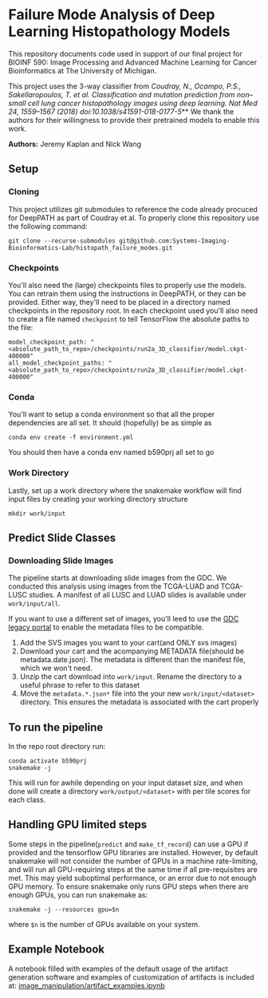# Failure Mode Analysis of Deep Learning Histopathology Models

This repository documents code used in support of our final project for BIOINF 590: Image Processing and Advanced Machine Learning for Cancer Bioinformatics at The University of Michigan.

This project uses the 3-way classifier from *Coudray, N., Ocampo, P.S., Sakellaropoulos, T. et al. Classification and mutation prediction from non–small cell lung cancer histopathology images using deep learning. Nat Med 24, 1559–1567 (2018) doi:10.1038/s41591-018-0177-5*** We thank the authors for their willingness to provide their pretrained models to enable this work. 

**Authors:** Jeremy Kaplan and Nick Wang

## Setup

### Cloning
This project utilizes git submodules to reference the code already procuced for DeepPATH as part of Coudray et al.
To properly clone this repository use the following command:

    git clone --recurse-submodules git@github.com:Systems-Imaging-Bioinformatics-Lab/histopath_failure_modes.git

### Checkpoints
You'll also need the (large) checkpoints files to properly use the models. You can retrain them using the instructions in DeepPATH, or they can be provided. Either way, they'll need to be placed in a directory named checkpoints in the repository root. In each checkpoint used you'll also need to create a file named `checkpoint` to tell TensorFlow the absolute paths to the file:

    model_checkpoint_path: "<absolute_path_to_repo>/checkpoints/run2a_3D_classifier/model.ckpt-400000"
    all_model_checkpoint_paths: "<absolute_path_to_repo>/checkpoints/run2a_3D_classifier/model.ckpt-400000"

### Conda 
You'll want to setup a conda environment so that all the proper dependencies are all set. It should (hopefully) be as simple as

    conda env create -f environment.yml
You should then have a conda env named b590prj all set to go 

### Work Directory
Lastly, set up a work directory where the snakemake workflow will find input files by creating your working directory structure
    
    mkdir work/input

## Predict Slide Classes

### Downloading Slide Images
The pipeline starts at downloading slide images from the GDC. We conducted this analysis using images from the TCGA-LUAD and TCGA-LUSC studies. A manifest of all LUSC and LUAD slides is available under `work/input/all`.

If you want to use a different set of images, you'll leed to use the [GDC legacy portal](https://portal.gdc.cancer.gov/legacy-archive/search/f) to enable the metadata files to be compatible. 

1. Add the SVS images you want to your cart(and ONLY svs images)
2. Download your cart and the acompanying METADATA file(should be metadata.date.json). The metadata is different than the manifest file, which we won't need.
3. Unzip the cart download into `work/input`. Rename the directory to a useful phrase to refer to this dataset
4. Move the `metadata.*.json*` file into the your new `work/input/<dataset>` directory. This ensures the metadata is associated with the cart properly

## To run the pipeline
In the repo root directory run:

    conda activate b590prj
    snakemake -j 

This will run for awhile depending on your input dataset size, and when done will create a directory `work/output/<dataset>` with per tile scores for each class.

## Handling GPU limited steps
Some steps in the pipeline(`predict` and `make_tf_record`) can use a GPU if provided and the tensorflow GPU libraries are installed. However, by default snakemake will not consider the number of GPUs in a machine rate-limiting, and will run all GPU-requiring steps at the same time if all pre-requisites are met. This may yield suboptimal performance, or an error due to not enough GPU memory. To ensure snakemake only runs GPU steps when there are enough GPUs, you can run snakemake as:

    snakemake -j --resources gpu=$n

where `$n` is the number of GPUs available on your system.

## Example Notebook
A notebook filled with examples of the default usage of the artifact generation software and examples of customization of artifacts is included at: [image_manipulation/artifact_examples.ipynb](https://github.com/Systems-Imaging-Bioinformatics-Lab/histopath_failure_modes/blob/master/image_manipulation/artifact_examples.ipynb)
